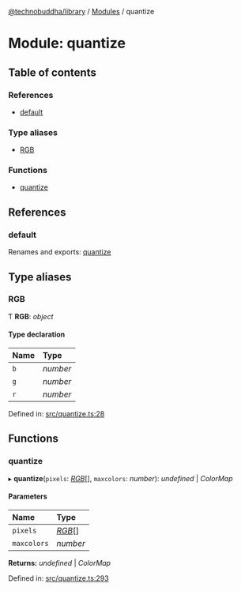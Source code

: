 [@technobuddha/library](../../README.md) / [Modules](../Modules.md) / quantize

# Module: quantize

## Table of contents

### References

- [default](quantize.md#default)

### Type aliases

- [RGB](quantize.md#rgb)

### Functions

- [quantize](quantize.md#quantize)

## References

### default

Renames and exports: [quantize](quantize.md#quantize)

## Type aliases

### RGB

Ƭ **RGB**: *object*

#### Type declaration

| Name | Type |
| :------ | :------ |
| `b` | *number* |
| `g` | *number* |
| `r` | *number* |

Defined in: [src/quantize.ts:28](https://github.com/technobuddha/hill.software/blob/693f679/packages/library/src/quantize.ts#L28)

## Functions

### quantize

▸ **quantize**(`pixels`: [*RGB*](quantize.md#rgb)[], `maxcolors`: *number*): *undefined* \| *ColorMap*

#### Parameters

| Name | Type |
| :------ | :------ |
| `pixels` | [*RGB*](quantize.md#rgb)[] |
| `maxcolors` | *number* |

**Returns:** *undefined* \| *ColorMap*

Defined in: [src/quantize.ts:293](https://github.com/technobuddha/hill.software/blob/693f679/packages/library/src/quantize.ts#L293)
